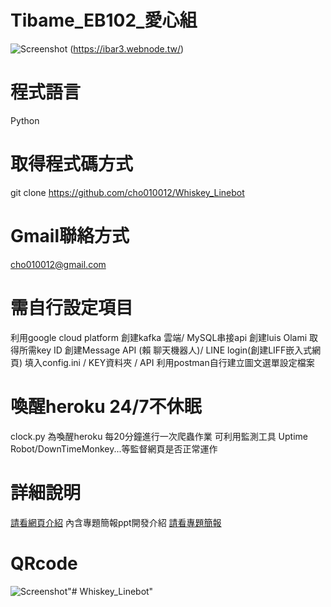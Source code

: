 # Tibame_EB102_愛心組
![Screenshot](https://i.ibb.co/K0yKcTN/image.png)
 (https://ibar3.webnode.tw/)

# 程式語言
Python
		
# 取得程式碼方式
git clone https://github.com/cho010012/Whiskey_Linebot

# Gmail聯絡方式
cho010012@gmail.com

# 需自行設定項目
利用google cloud platform 創建kafka 雲端/ MySQL串接api
創建luis Olami 取得所需key ID
創建Message API (賴 聊天機器人)/ LINE login(創建LIFF嵌入式網頁)
填入config.ini / KEY資料夾 / API
利用postman自行建立圖文選單設定檔案

# 喚醒heroku 24/7不休眠
clock.py 為喚醒heroku 每20分鐘進行一次爬蟲作業
可利用監測工具 Uptime Robot/DownTimeMonkey...等監督網頁是否正常運作

# 詳細說明
[請看網頁介紹](https://ibar3.webnode.tw/)
內含專題簡報ppt開發介紹
[請看專題簡報](https://www.dropbox.com/s/n822mhyr90ibozt/%E7%B5%90%E8%A8%93%E7%B0%A1%E5%A0%B1.pptx?dl=0)
# QRcode
![Screenshot](https://i.ibb.co/svF9hqV/QR.png)"# Whiskey_Linebot" 

